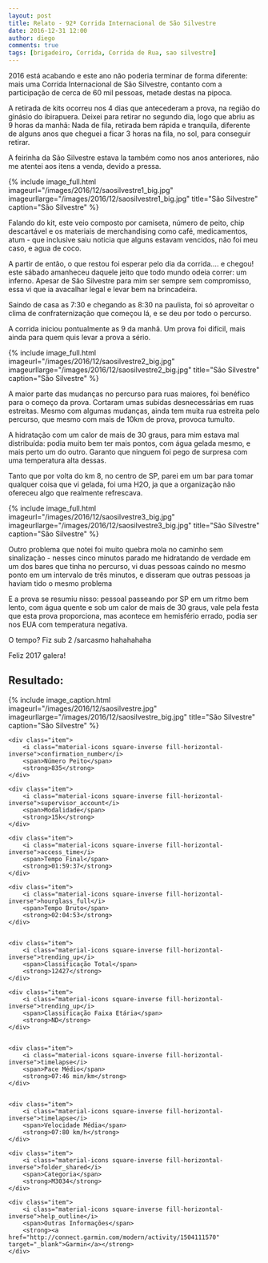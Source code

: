 ```yaml
---
layout: post
title: Relato - 92ª Corrida Internacional de São Silvestre
date: 2016-12-31 12:00
author: diego
comments: true
tags: [brigadeiro, Corrida, Corrida de Rua, sao silvestre]
---
```


2016 está acabando e este ano não poderia terminar de forma diferente: mais uma Corrida Internacional de São Silvestre, contanto com a participação de cerca de 60 mil pessoas, metade destas na pipoca.

A retirada de kits ocorreu nos 4 dias que antecederam a prova, na região do ginásio do ibirapuera. Deixei para retirar no segundo dia, logo que abriu as 9 horas da manhã: Nada de fila, retirada bem rápida e tranquila, diferente de alguns anos que cheguei a ficar 3 horas na fila, no sol, para conseguir retirar. 

A feirinha da São Silvestre estava la também como nos anos anteriores, não me atentei aos itens a venda, devido a pressa.

{% include image_full.html imageurl="/images/2016/12/saosilvestre1_big.jpg" imageurllarge="/images/2016/12/saosilvestre1_big.jpg" title="São Silvestre" caption="São Silvestre" %}


Falando do kit, este veio composto por camiseta, número de peito, chip descartável e os materiais de merchandising como café, medicamentos, atum - que inclusive saiu noticia que alguns estavam vencidos, não foi meu caso, e agua de coco. 

A partir de então, o que restou foi esperar pelo dia da corrida…. e chegou! este sábado amanheceu daquele jeito que todo mundo odeia correr: um inferno. Apesar de São Silvestre para mim ser sempre sem compromisso, essa vi que ia avacalhar legal e levar bem na brincadeira.

Saindo de casa as 7:30 e chegando as 8:30 na paulista, foi só aproveitar o clima de confraternização que começou lá, e se deu por todo o percurso.

A corrida iniciou pontualmente as 9 da manhã. Um prova foi difícil, mais ainda para quem quis levar a prova a sério. 

{% include image_full.html imageurl="/images/2016/12/saosilvestre2_big.jpg" imageurllarge="/images/2016/12/saosilvestre2_big.jpg" title="São Silvestre" caption="São Silvestre" %}


A maior parte das mudanças no percurso para ruas maiores, foi benéfico para o começo da prova. Cortaram umas subidas desnecessárias em ruas estreitas. Mesmo com algumas mudanças, ainda tem muita rua estreita pelo percurso, que mesmo com mais de 10km de prova, provoca tumulto.

A hidratação com um calor de mais de 30 graus, para mim estava mal distribuída: podia muito bem ter mais pontos, com água gelada mesmo, e mais perto um do outro. Garanto que ninguem foi pego de surpresa com uma temperatura alta dessas.

Tanto que por volta do km 8, no centro de SP, parei em um bar para tomar qualquer coisa que vi gelada, foi uma H2O, ja que a organização não ofereceu algo que realmente refrescava.

{% include image_full.html imageurl="/images/2016/12/saosilvestre3_big.jpg" imageurllarge="/images/2016/12/saosilvestre3_big.jpg" title="São Silvestre" caption="São Silvestre" %}

Outro problema que notei foi muito quebra mola no caminho sem sinalização - nesses cinco minutos parado me hidratando de verdade em um dos bares que tinha no percurso, vi duas pessoas caindo no mesmo ponto em um intervalo de três minutos, e disseram que outras pessoas ja haviam tido o mesmo problema

E a prova se resumiu nisso: pessoal passeando por SP em um ritmo bem lento, com água quente e sob um calor de mais de 30 graus, vale pela festa que esta prova proporciona, mas acontece em hemisfério errado, podia ser nos EUA com temperatura negativa.

O tempo? Fiz sub 2 /sarcasmo hahahahaha

Feliz 2017 galera!

## Resultado:


<div class="row">

<div class="col-md-4">
{% include image_caption.html imageurl="/images/2016/12/saosilvestre.jpg" imageurllarge="/images/2016/12/saosilvestre_big.jpg" title="São Silvestre" caption="São Silvestre" %}
</div>

<div class="iconos clearfix col-md-8">

	<div class="item">
		<i class="material-icons square-inverse fill-horizontal-inverse">confirmation_number</i>
		<span>Número Peito</span>
		<strong>835</strong>
	</div>

	<div class="item">
		<i class="material-icons square-inverse fill-horizontal-inverse">supervisor_account</i>
		<span>Modalidade</span>
		<strong>15k</strong>
	</div>

	<div class="item">
		<i class="material-icons square-inverse fill-horizontal-inverse">access_time</i>
		<span>Tempo Final</span>
		<strong>01:59:37</strong>
	</div>

	<div class="item">
		<i class="material-icons square-inverse fill-horizontal-inverse">hourglass_full</i>
		<span>Tempo Bruto</span>
		<strong>02:04:53</strong>
	</div>


	<div class="item">
		<i class="material-icons square-inverse fill-horizontal-inverse">trending_up</i>
		<span>Classificação Total</span>
		<strong>12427</strong>
	</div>

	<div class="item">
		<i class="material-icons square-inverse fill-horizontal-inverse">trending_up</i>
		<span>Classificação Faixa Etária</span>
		<strong>ND</strong>
	</div>


	<div class="item">
		<i class="material-icons square-inverse fill-horizontal-inverse">timelapse</i>
		<span>Pace Médio</span>
		<strong>07:46 min/km</strong>
	</div>


	<div class="item">
		<i class="material-icons square-inverse fill-horizontal-inverse">timelapse</i>
		<span>Velocidade Média</span>
		<strong>07:80 km/h</strong>
	</div>

	<div class="item">
		<i class="material-icons square-inverse fill-horizontal-inverse">folder_shared</i>
		<span>Categoria</span>
		<strong>M3034</strong>
	</div>

	<div class="item">
		<i class="material-icons square-inverse fill-horizontal-inverse">help_outline</i>
		<span>Outras Informações</span>
		<strong><a href="http://connect.garmin.com/modern/activity/1504111570" target="_blank">Garmin</a></strong>
	</div>

</div>
</div>